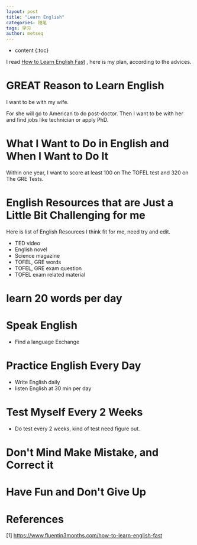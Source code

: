 ```yaml
---
layout: post
title: "Learn English"
categories: 随笔
tags: 学习
author: metseq
---
```


* content
{:toc}

I read [How to Learn English Fast](https://www.fluentin3months.com/how-to-learn-english-fast) , here is my plan, according to the advices.

# GREAT Reason to Learn English
I want to be with my wife. 

For she will go to American to do post-doctor. Then I want to be with her and find jobs like technician or apply PhD.

# What I Want to Do in English and When I Want to Do It
Within one year, I want to score at least 100 on The TOFEL test and 320 on The GRE Tests.

# English Resources that are Just a Little Bit Challenging for me
Here is list of English Resources I think fit for me, need try and edit.

- TED video
- English novel
- Science magazine
- TOFEL, GRE words
- TOFEL, GRE exam question
- TOFEL exam related material

# learn 20 words per day

# Speak English
- Find a language Exchange

# Practice English Every Day
- Write English daily
- listen English at 30 min per day

# Test Myself Every 2 Weeks
- Do test every 2 weeks, kind of test need figure out.

# Don't Mind Make Mistake, and Correct it

# Have Fun and Don't Give Up

# References
[1] https://www.fluentin3months.com/how-to-learn-english-fast
